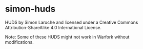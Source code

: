 # simon-huds
 
HUDS by Simon Laroche and licensed under a Creative Commons Attribution-ShareAlike 4.0 International License.

Note: Some of these HUDS might not work in Warfork without modifications.
